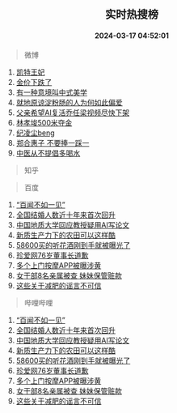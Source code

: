 <div align="center"><h2>实时热搜榜</h2><h4>2024-03-17 04:52:01</h4></div>

> 微博  

1. [凯特王妃](https://s.weibo.com/weibo?q=%E5%87%AF%E7%89%B9%E7%8E%8B%E5%A6%83&t=31&band_rank=1&Refer=top)<br />
2. [金价下跌了](https://s.weibo.com/weibo?q=%23%E9%87%91%E4%BB%B7%E4%B8%8B%E8%B7%8C%E4%BA%86%23&t=31&band_rank=2&Refer=top)<br />
3. [有一种意境叫中式美学](https://s.weibo.com/weibo?q=%23%E6%9C%89%E4%B8%80%E7%A7%8D%E6%84%8F%E5%A2%83%E5%8F%AB%E4%B8%AD%E5%BC%8F%E7%BE%8E%E5%AD%A6%23&t=31&band_rank=3&Refer=top)<br />
4. [就地原谅淀粉肠的人为何如此偏爱](https://s.weibo.com/weibo?q=%23%E5%B0%B1%E5%9C%B0%E5%8E%9F%E8%B0%85%E6%B7%80%E7%B2%89%E8%82%A0%E7%9A%84%E4%BA%BA%E4%B8%BA%E4%BD%95%E5%A6%82%E6%AD%A4%E5%81%8F%E7%88%B1%23&t=31&band_rank=4&Refer=top)<br />
5. [父亲希望AI复活乔任梁视频尽快下架](https://s.weibo.com/weibo?q=%23%E7%88%B6%E4%BA%B2%E5%B8%8C%E6%9C%9BAI%E5%A4%8D%E6%B4%BB%E4%B9%94%E4%BB%BB%E6%A2%81%E8%A7%86%E9%A2%91%E5%B0%BD%E5%BF%AB%E4%B8%8B%E6%9E%B6%23&t=31&band_rank=5&Refer=top)<br />
6. [林孝埈500米夺金](https://s.weibo.com/weibo?q=%23%E6%9E%97%E5%AD%9D%E5%9F%88500%E7%B1%B3%E5%A4%BA%E9%87%91%23&t=31&band_rank=6&Refer=top)<br />
7. [纪凌尘beng](https://s.weibo.com/weibo?q=%23%E7%BA%AA%E5%87%8C%E5%B0%98beng%23&t=31&band_rank=7&Refer=top)<br />
8. [郑合惠子 不要捧一踩一](https://s.weibo.com/weibo?q=%E9%83%91%E5%90%88%E6%83%A0%E5%AD%90%20%E4%B8%8D%E8%A6%81%E6%8D%A7%E4%B8%80%E8%B8%A9%E4%B8%80&t=31&band_rank=8&Refer=top)<br />
9. [中医从不提倡多喝水](https://s.weibo.com/weibo?q=%23%E4%B8%AD%E5%8C%BB%E4%BB%8E%E4%B8%8D%E6%8F%90%E5%80%A1%E5%A4%9A%E5%96%9D%E6%B0%B4%23&t=31&band_rank=9&Refer=top)<br />

> 知乎  


> 百度  

1. [“百闻不如一见”](https://www.baidu.com/s?wd=%E2%80%9C%E7%99%BE%E9%97%BB%E4%B8%8D%E5%A6%82%E4%B8%80%E8%A7%81%E2%80%9D&sa=fyb_news&rsv_dl=fyb_news)<br />
2. [全国结婚人数近十年来首次回升](https://www.baidu.com/s?wd=%E5%85%A8%E5%9B%BD%E7%BB%93%E5%A9%9A%E4%BA%BA%E6%95%B0%E8%BF%91%E5%8D%81%E5%B9%B4%E6%9D%A5%E9%A6%96%E6%AC%A1%E5%9B%9E%E5%8D%87&sa=fyb_news&rsv_dl=fyb_news)<br />
3. [中国地质大学回应教授疑用AI写论文](https://www.baidu.com/s?wd=%E4%B8%AD%E5%9B%BD%E5%9C%B0%E8%B4%A8%E5%A4%A7%E5%AD%A6%E5%9B%9E%E5%BA%94%E6%95%99%E6%8E%88%E7%96%91%E7%94%A8AI%E5%86%99%E8%AE%BA%E6%96%87&sa=fyb_news&rsv_dl=fyb_news)<br />
4. [新质生产力下的农田可以这样酷](https://www.baidu.com/s?wd=%E6%96%B0%E8%B4%A8%E7%94%9F%E4%BA%A7%E5%8A%9B%E4%B8%8B%E7%9A%84%E5%86%9C%E7%94%B0%E5%8F%AF%E4%BB%A5%E8%BF%99%E6%A0%B7%E9%85%B7&sa=fyb_news&rsv_dl=fyb_news)<br />
5. [58600买的听花酒刚到手就被曝光了](https://www.baidu.com/s?wd=58600%E4%B9%B0%E7%9A%84%E5%90%AC%E8%8A%B1%E9%85%92%E5%88%9A%E5%88%B0%E6%89%8B%E5%B0%B1%E8%A2%AB%E6%9B%9D%E5%85%89%E4%BA%86&sa=fyb_news&rsv_dl=fyb_news)<br />
6. [珍爱网76岁董事长道歉](https://www.baidu.com/s?wd=%E7%8F%8D%E7%88%B1%E7%BD%9176%E5%B2%81%E8%91%A3%E4%BA%8B%E9%95%BF%E9%81%93%E6%AD%89&sa=fyb_news&rsv_dl=fyb_news)<br />
7. [多个上门按摩APP被曝涉黄](https://www.baidu.com/s?wd=%E5%A4%9A%E4%B8%AA%E4%B8%8A%E9%97%A8%E6%8C%89%E6%91%A9APP%E8%A2%AB%E6%9B%9D%E6%B6%89%E9%BB%84&sa=fyb_news&rsv_dl=fyb_news)<br />
8. [女干部8名亲属被查 妹妹保管赃款](https://www.baidu.com/s?wd=%E5%A5%B3%E5%B9%B2%E9%83%A88%E5%90%8D%E4%BA%B2%E5%B1%9E%E8%A2%AB%E6%9F%A5+%E5%A6%B9%E5%A6%B9%E4%BF%9D%E7%AE%A1%E8%B5%83%E6%AC%BE&sa=fyb_news&rsv_dl=fyb_news)<br />
9. [这些关于减肥的谣言不可信](https://www.baidu.com/s?wd=%E8%BF%99%E4%BA%9B%E5%85%B3%E4%BA%8E%E5%87%8F%E8%82%A5%E7%9A%84%E8%B0%A3%E8%A8%80%E4%B8%8D%E5%8F%AF%E4%BF%A1&sa=fyb_news&rsv_dl=fyb_news)<br />

> 哔哩哔哩  

1. [“百闻不如一见”](https://www.baidu.com/s?wd=%E2%80%9C%E7%99%BE%E9%97%BB%E4%B8%8D%E5%A6%82%E4%B8%80%E8%A7%81%E2%80%9D&sa=fyb_news&rsv_dl=fyb_news)<br />
2. [全国结婚人数近十年来首次回升](https://www.baidu.com/s?wd=%E5%85%A8%E5%9B%BD%E7%BB%93%E5%A9%9A%E4%BA%BA%E6%95%B0%E8%BF%91%E5%8D%81%E5%B9%B4%E6%9D%A5%E9%A6%96%E6%AC%A1%E5%9B%9E%E5%8D%87&sa=fyb_news&rsv_dl=fyb_news)<br />
3. [中国地质大学回应教授疑用AI写论文](https://www.baidu.com/s?wd=%E4%B8%AD%E5%9B%BD%E5%9C%B0%E8%B4%A8%E5%A4%A7%E5%AD%A6%E5%9B%9E%E5%BA%94%E6%95%99%E6%8E%88%E7%96%91%E7%94%A8AI%E5%86%99%E8%AE%BA%E6%96%87&sa=fyb_news&rsv_dl=fyb_news)<br />
4. [新质生产力下的农田可以这样酷](https://www.baidu.com/s?wd=%E6%96%B0%E8%B4%A8%E7%94%9F%E4%BA%A7%E5%8A%9B%E4%B8%8B%E7%9A%84%E5%86%9C%E7%94%B0%E5%8F%AF%E4%BB%A5%E8%BF%99%E6%A0%B7%E9%85%B7&sa=fyb_news&rsv_dl=fyb_news)<br />
5. [58600买的听花酒刚到手就被曝光了](https://www.baidu.com/s?wd=58600%E4%B9%B0%E7%9A%84%E5%90%AC%E8%8A%B1%E9%85%92%E5%88%9A%E5%88%B0%E6%89%8B%E5%B0%B1%E8%A2%AB%E6%9B%9D%E5%85%89%E4%BA%86&sa=fyb_news&rsv_dl=fyb_news)<br />
6. [珍爱网76岁董事长道歉](https://www.baidu.com/s?wd=%E7%8F%8D%E7%88%B1%E7%BD%9176%E5%B2%81%E8%91%A3%E4%BA%8B%E9%95%BF%E9%81%93%E6%AD%89&sa=fyb_news&rsv_dl=fyb_news)<br />
7. [多个上门按摩APP被曝涉黄](https://www.baidu.com/s?wd=%E5%A4%9A%E4%B8%AA%E4%B8%8A%E9%97%A8%E6%8C%89%E6%91%A9APP%E8%A2%AB%E6%9B%9D%E6%B6%89%E9%BB%84&sa=fyb_news&rsv_dl=fyb_news)<br />
8. [女干部8名亲属被查 妹妹保管赃款](https://www.baidu.com/s?wd=%E5%A5%B3%E5%B9%B2%E9%83%A88%E5%90%8D%E4%BA%B2%E5%B1%9E%E8%A2%AB%E6%9F%A5+%E5%A6%B9%E5%A6%B9%E4%BF%9D%E7%AE%A1%E8%B5%83%E6%AC%BE&sa=fyb_news&rsv_dl=fyb_news)<br />
9. [这些关于减肥的谣言不可信](https://www.baidu.com/s?wd=%E8%BF%99%E4%BA%9B%E5%85%B3%E4%BA%8E%E5%87%8F%E8%82%A5%E7%9A%84%E8%B0%A3%E8%A8%80%E4%B8%8D%E5%8F%AF%E4%BF%A1&sa=fyb_news&rsv_dl=fyb_news)<br />
